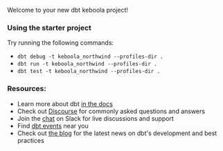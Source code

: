 Welcome to your new dbt keboola project!

### Using the starter project

Try running the following commands:
- `dbt debug -t keboola_northwind --profiles-dir .`
- `dbt run -t keboola_northwind --profiles-dir .`
- `dbt test -t keboola_northwind --profiles-dir .`


### Resources:
- Learn more about dbt [in the docs](https://docs.getdbt.com/docs/introduction)
- Check out [Discourse](https://discourse.getdbt.com/) for commonly asked questions and answers
- Join the [chat](https://community.getdbt.com/) on Slack for live discussions and support
- Find [dbt events](https://events.getdbt.com) near you
- Check out [the blog](https://blog.getdbt.com/) for the latest news on dbt's development and best practices
